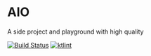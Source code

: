 # AIO
A side project and playground with high quality

[![Build Status](https://app.bitrise.io/app/b605234f1ad1aac4/status.svg?token=rGpbc9Nzrqanan694ACYBg&branch=dev)](https://app.bitrise.io/app/b605234f1ad1aac4)
[![ktlint](https://img.shields.io/badge/code%20style-%E2%9D%A4-FF4081.svg)](https://ktlint.github.io/)
